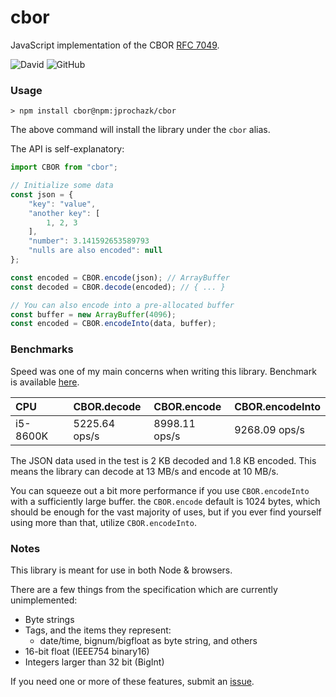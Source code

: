 # cbor

JavaScript implementation of the CBOR [RFC 7049](https://tools.ietf.org/html/rfc7049).

![David](https://img.shields.io/david/dev/jprochazk/cbor)
![GitHub](https://img.shields.io/github/license/jprochazk/cbor)

### Usage

```
> npm install cbor@npm:jprochazk/cbor
```

The above command will install the library under the `cbor` alias.

The API is self-explanatory:
```js
import CBOR from "cbor";

// Initialize some data
const json = {
    "key": "value",
    "another key": [
        1, 2, 3
    ],
    "number": 3.141592653589793
    "nulls are also encoded": null
};

const encoded = CBOR.encode(json); // ArrayBuffer
const decoded = CBOR.decode(encoded); // { ... }

// You can also encode into a pre-allocated buffer
const buffer = new ArrayBuffer(4096);
const encoded = CBOR.encodeInto(data, buffer);
```

### Benchmarks

Speed was one of my main concerns when writing this library. Benchmark is available [here](https://jsbench.me/krkdop8101/1).


| CPU      | CBOR.decode   | CBOR.encode   | CBOR.encodeInto |
| :------- | :------------ | :------------ | :-------------- |
| i5-8600K | 5225.64 ops/s | 8998.11 ops/s | 9268.09 ops/s   |

The JSON data used in the test is 2 KB decoded and 1.8 KB encoded. This means the library can decode at 13 MB/s and encode at 10 MB/s. 

You can squeeze out a bit more performance if you use `CBOR.encodeInto` with a sufficiently large buffer. the `CBOR.encode` default is 1024 bytes, which should be enough for the vast majority of uses, but if you ever find yourself using more than that, utilize `CBOR.encodeInto`.

### Notes

This library is meant for use in both Node & browsers.

There are a few things from the specification which are currently unimplemented:

-   Byte strings
-   Tags, and the items they represent:
    -   date/time, bignum/bigfloat as byte string, and others
-   16-bit float (IEEE754 binary16)
-   Integers larger than 32 bit (BigInt)

If you need one or more of these features, submit an [issue](https://github.com/jprochazk/cbor/issues).
